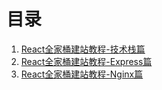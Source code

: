 # 目录
1. [React全家桶建站教程-技术栈篇](https://github.com/xuya227939/blog/issues/1)
2. [React全家桶建站教程-Express篇](https://github.com/xuya227939/blog/issues/2)
3. [React全家桶建站教程-Nginx篇](https://github.com/xuya227939/blog/issues/3)
